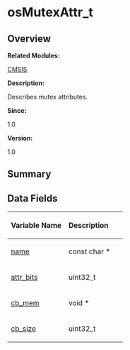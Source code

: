 # osMutexAttr\_t<a name="ZH-CN_TOPIC_0000001055675030"></a>

## **Overview**<a name="section524604911191909"></a>

**Related Modules:**

[CMSIS](zh-cn_topic_0000001055075063.md)

**Description:**

Describes mutex attributes. 

**Since:**

1.0

**Version:**

1.0

## **Summary**<a name="section835959840191909"></a>

## Data Fields<a name="pub-attribs"></a>

<a name="table2024046379191909"></a>
<table><thead align="left"><tr id="row559101491191909"><th class="cellrowborder" valign="top" width="50%" id="mcps1.1.3.1.1"><p id="p825494739191909"><a name="p825494739191909"></a><a name="p825494739191909"></a>Variable Name</p>
</th>
<th class="cellrowborder" valign="top" width="50%" id="mcps1.1.3.1.2"><p id="p1130026304191909"><a name="p1130026304191909"></a><a name="p1130026304191909"></a>Description</p>
</th>
</tr>
</thead>
<tbody><tr id="row944778678191909"><td class="cellrowborder" valign="top" width="50%" headers="mcps1.1.3.1.1 "><p id="p938288024191909"><a name="p938288024191909"></a><a name="p938288024191909"></a><a href="zh-cn_topic_0000001055075063.md#gaf3997dba664ce0e0f788a35e8f473a4d">name</a></p>
</td>
<td class="cellrowborder" valign="top" width="50%" headers="mcps1.1.3.1.2 "><p id="p1896986072191909"><a name="p1896986072191909"></a><a name="p1896986072191909"></a>const char *&nbsp;</p>
</td>
</tr>
<tr id="row1838921830191909"><td class="cellrowborder" valign="top" width="50%" headers="mcps1.1.3.1.1 "><p id="p1261324099191909"><a name="p1261324099191909"></a><a name="p1261324099191909"></a><a href="zh-cn_topic_0000001055075063.md#ga9dbf080ff04a6e5fde40b8e962868fd5">attr_bits</a></p>
</td>
<td class="cellrowborder" valign="top" width="50%" headers="mcps1.1.3.1.2 "><p id="p576508733191909"><a name="p576508733191909"></a><a name="p576508733191909"></a>uint32_t&nbsp;</p>
</td>
</tr>
<tr id="row1421151231191909"><td class="cellrowborder" valign="top" width="50%" headers="mcps1.1.3.1.1 "><p id="p117976866191909"><a name="p117976866191909"></a><a name="p117976866191909"></a><a href="zh-cn_topic_0000001055075063.md#gafb6e0bd20375f3ebc1cca487b9c01799">cb_mem</a></p>
</td>
<td class="cellrowborder" valign="top" width="50%" headers="mcps1.1.3.1.2 "><p id="p843718352191909"><a name="p843718352191909"></a><a name="p843718352191909"></a>void *&nbsp;</p>
</td>
</tr>
<tr id="row2128419194191909"><td class="cellrowborder" valign="top" width="50%" headers="mcps1.1.3.1.1 "><p id="p43149802191909"><a name="p43149802191909"></a><a name="p43149802191909"></a><a href="zh-cn_topic_0000001055075063.md#ga444c834a2336196cc87b200cbd33106c">cb_size</a></p>
</td>
<td class="cellrowborder" valign="top" width="50%" headers="mcps1.1.3.1.2 "><p id="p699639250191909"><a name="p699639250191909"></a><a name="p699639250191909"></a>uint32_t&nbsp;</p>
</td>
</tr>
</tbody>
</table>

